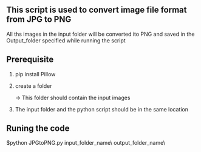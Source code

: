 ## This script is used to convert image file format from JPG to PNG
 All ths images  in the input folder will be converted ito PNG and saved in the Output_folder specified while running the script
 
 
## Prerequisite

1. pip install Pillow
2. create a folder 
   
   -> This folder should contain the input images
   
3. The input folder and the python script should be in the same location
   
## Runing the code
 
 $python JPGtoPNG.py input_folder_name\ output_folder_name\
